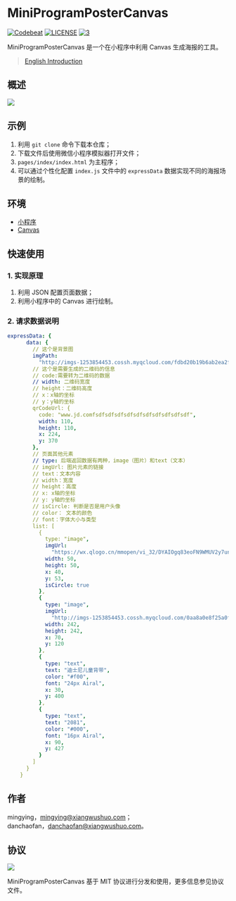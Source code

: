 # MiniProgramPosterCanvas

[![Codebeat](https://codebeat.co/badges/f95d40b0-dc89-49ee-aa4e-1387e490f485)](https://codebeat.co/projects/github-com-xiangwushuo-miniprogrampostercanvas-master)
[![LICENSE](https://img.shields.io/badge/license-MIT-000000.svg)](https://raw.githubusercontent.com/XiangWuShuo/MiniProgramPosterCanvas/master/LICENSE)
[![3](https://img.shields.io/badge/made%20with-%3C3-orange.svg)](https://raw.githubusercontent.com/EyreFree/EFQRCode/assets/icon/MadeWith%3C3.png)

MiniProgramPosterCanvas 是一个在小程序中利用 Canvas 生成海报的工具。

> [English Introduction](/README.md)

## 概述

![](http://imgs-1253854453.image.myqcloud.com/1d8a8178d03dae3a603974bd61e621fc.png)  

## 示例

1. 利用 `git clone` 命令下载本仓库；
2. 下载文件后使用微信小程序模拟器打开文件；
3. `pages/index/index.html` 为主程序；
4. 可以通过个性化配置 `index.js` 文件中的 `expressData` 数据实现不同的海报场景的绘制。

## 环境

- [小程序](https://developers.weixin.qq.com/miniprogram/dev/)
- [Canvas](https://developer.mozilla.org/zh-CN/docs/Web/API/Canvas_API)

## 快速使用

### 1. 实现原理

1.  利用 JSON 配置页面数据；
2.  利用小程序中的 Canvas 进行绘制。

### 2. 请求数据说明

```yml
expressData: {
      data: {
        // 这个是背景图
        imgPath:
          "http://imgs-1253854453.cossh.myqcloud.com/fdbd20b19b6ab2ea2f12b4910ac91d45.png",
        // 这个是需要生成的二维码的信息
        // code:需要转为二维码的数据
        // width: 二维码宽度
        // height：二维码高度
        // x：x轴的坐标
        // y：y轴的坐标
        qrCodeUrl: {
          code: "www.jd.comfsdfsdfsdfsdfsdfsdfsdfsdfsdfsdf",
          width: 110,
          height: 110,
          x: 224,
          y: 370
        },
        // 页面其他元素
        // type: 后端返回数据有两种，image（图片）和text（文本）
        // imgUrl: 图片元素的链接
        // text：文本内容
        // width：宽度
        // height：高度
        // x: x轴的坐标
        // y: y轴的坐标
        // isCircle: 判断是否是用户头像
        // color： 文本的颜色
        // font：字体大小与类型
        list: [
          {
            type: "image",
            imgUrl:
              "https://wx.qlogo.cn/mmopen/vi_32/DYAIOgq83eoFN9WMUV2y7un0hvsBbIc5W9Q94nuQlIhBso2Kib6vRXibgUia8pE60W1LTGmGOk4bC7BfsWBia3Xufw/132",
            width: 50,
            height: 50,
            x: 40,
            y: 53,
            isCircle: true
          },
          {
            type: "image",
            imgUrl:
              "http://imgs-1253854453.cossh.myqcloud.com/0aa8a0e8f25a0f608deefb36c34be39f.jpg",
            width: 242,
            height: 242,
            x: 70,
            y: 120
          },
          {
            type: "text",
            text: "迪士尼儿童背带",
            color: "#f00",
            font: "24px Airal",
            x: 30,
            y: 400
          },
          {
            type: "text",
            text: "2081",
            color: "#000",
            font: "16px Airal",
            x: 90,
            y: 427
          }
        ]
      }
    }
```

## 作者

mingying，mingying@xiangwushuo.com；   
danchaofan，danchaofan@xiangwushuo.com。

## 协议

<a href="https://github.com/XiangWuShuo/MiniProgramPosterCanvas/blob/master/LICENSE">
    <img src="https://upload.wikimedia.org/wikipedia/commons/thumb/f/f8/License_icon-mit-88x31-2.svg/128px-License_icon-mit-88x31-2.svg.png">
</a>

MiniProgramPosterCanvas 基于 MIT 协议进行分发和使用，更多信息参见协议文件。
